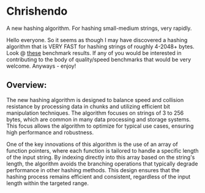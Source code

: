 # Chrishendo
 A new hashing algorithm. For hashing small-medium strings, very rapidly.

 Hello everyone. So it seems as though I may have discovered a hashing algorithm that is VERY FAST for hashing strings of roughly 4-2048+ bytes. Look @ [these](https://github.com/RealTimeChris/chrishendo/blob/main/BenchmarkData.md) benchmark results.
 If any of you would be interested in contributing to the body of quality/speed benchmarks that would be very welcome. Anyways - enjoy!

## Overview:

The new hashing algorithm is designed to balance speed and collision resistance by processing data in chunks and utilizing efficient bit manipulation techniques. The algorithm focuses on strings of 3 to 256 bytes, which are common in many data processing and storage systems. This focus allows the algorithm to optimize for typical use cases, ensuring high performance and robustness.

One of the key innovations of this algorithm is the use of an array of function pointers, where each function is tailored to handle a specific length of the input string. By indexing directly into this array based on the string's length, the algorithm avoids the branching operations that typically degrade performance in other hashing methods. This design ensures that the hashing process remains efficient and consistent, regardless of the input length within the targeted range.


